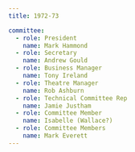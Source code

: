 ```yaml
---
title: 1972-73

committee:
  - role: President
    name: Mark Hammond
  - role: Secretary
    name: Andrew Gould
  - role: Business Manager
    name: Tony Ireland
  - role: Theatre Manager
    name: Rob Ashburn
  - role: Technical Committee Rep
    name: Jamie Justham
  - role: Committee Member
    name: Isabelle (Wallace?)
  - role: Committee Members
    name: Mark Everett
---
```

